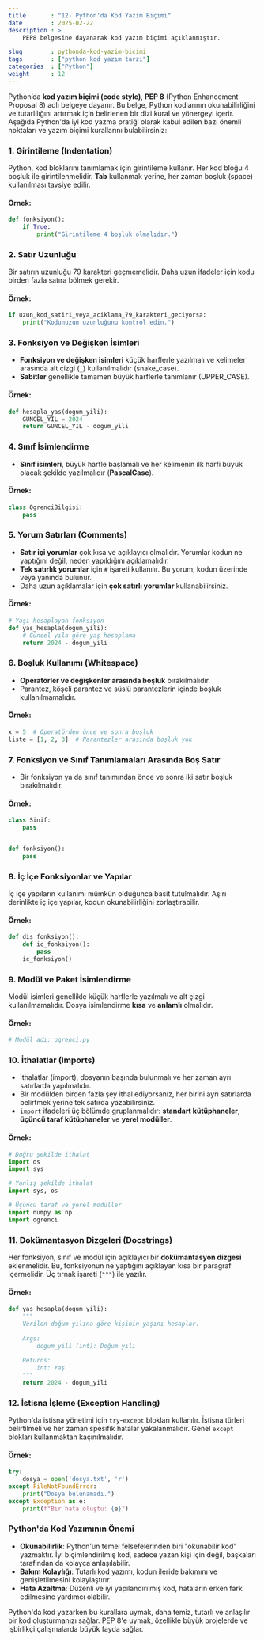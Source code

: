 ```yaml
---
title       : "12- Python'da Kod Yazım Biçimi"
date        : 2025-02-22
description : >
    PEP8 belgesine dayanarak kod yazım biçimi açıklanmıştır.

slug        : pythonda-kod-yazim-bicimi
tags        : ["python kod yazım tarzı"]
categories  : ["Python"]
weight      : 12
---
```

Python’da **kod yazım biçimi (code style)**, **PEP 8** (Python Enhancement Proposal 8) adlı belgeye dayanır. Bu belge, Python kodlarının okunabilirliğini ve tutarlılığını artırmak için belirlenen bir dizi kural ve yönergeyi içerir. Aşağıda Python'da iyi kod yazma pratiği olarak kabul edilen bazı önemli noktaları ve yazım biçimi kurallarını bulabilirsiniz:

### 1. **Girintileme (Indentation)**
Python, kod bloklarını tanımlamak için girintileme kullanır. Her kod bloğu 4 boşluk ile girintilenmelidir. **Tab** kullanmak yerine, her zaman boşluk (space) kullanılması tavsiye edilir.

#### Örnek:
```python
def fonksiyon():
    if True:
        print("Girintileme 4 boşluk olmalıdır.")
```

### 2. **Satır Uzunluğu**
Bir satırın uzunluğu 79 karakteri geçmemelidir. Daha uzun ifadeler için kodu birden fazla satıra bölmek gerekir.

#### Örnek:
```python
if uzun_kod_satiri_veya_aciklama_79_karakteri_geciyorsa:
    print("Kodunuzun uzunluğunu kontrol edin.")
```

### 3. **Fonksiyon ve Değişken İsimleri**
- **Fonksiyon ve değişken isimleri** küçük harflerle yazılmalı ve kelimeler arasında alt çizgi (`_`) kullanılmalıdır (snake_case).
- **Sabitler** genellikle tamamen büyük harflerle tanımlanır (UPPER_CASE).

#### Örnek:
```python
def hesapla_yas(dogum_yili):
    GUNCEL_YIL = 2024
    return GUNCEL_YIL - dogum_yili
```

### 4. **Sınıf İsimlendirme**
- **Sınıf isimleri**, büyük harfle başlamalı ve her kelimenin ilk harfi büyük olacak şekilde yazılmalıdır (**PascalCase**).

#### Örnek:
```python
class OgrenciBilgisi:
    pass
```

### 5. **Yorum Satırları (Comments)**
- **Satır içi yorumlar** çok kısa ve açıklayıcı olmalıdır. Yorumlar kodun ne yaptığını değil, neden yapıldığını açıklamalıdır.
- **Tek satırlık yorumlar** için `#` işareti kullanılır. Bu yorum, kodun üzerinde veya yanında bulunur.
- Daha uzun açıklamalar için **çok satırlı yorumlar** kullanabilirsiniz.

#### Örnek:
```python
# Yaşı hesaplayan fonksiyon
def yas_hesapla(dogum_yili):
    # Güncel yıla göre yaş hesaplama
    return 2024 - dogum_yili
```

### 6. **Boşluk Kullanımı (Whitespace)**
- **Operatörler ve değişkenler arasında boşluk** bırakılmalıdır.
- Parantez, köşeli parantez ve süslü parantezlerin içinde boşluk kullanılmamalıdır.

#### Örnek:
```python
x = 5  # Operatörden önce ve sonra boşluk
liste = [1, 2, 3]  # Parantezler arasında boşluk yok
```

### 7. **Fonksiyon ve Sınıf Tanımlamaları Arasında Boş Satır**
- Bir fonksiyon ya da sınıf tanımından önce ve sonra iki satır boşluk bırakılmalıdır.

#### Örnek:
```python
class Sinif:
    pass


def fonksiyon():
    pass
```

### 8. **İç İçe Fonksiyonlar ve Yapılar**
İç içe yapıların kullanımı mümkün olduğunca basit tutulmalıdır. Aşırı derinlikte iç içe yapılar, kodun okunabilirliğini zorlaştırabilir. 

#### Örnek:
```python
def dis_fonksiyon():
    def ic_fonksiyon():
        pass
    ic_fonksiyon()
```

### 9. **Modül ve Paket İsimlendirme**
Modül isimleri genellikle küçük harflerle yazılmalı ve alt çizgi kullanılmamalıdır. Dosya isimlendirme **kısa** ve **anlamlı** olmalıdır.

#### Örnek:
```python
# Modül adı: ogrenci.py
```

### 10. **İthalatlar (Imports)**
- İthalatlar (import), dosyanın başında bulunmalı ve her zaman ayrı satırlarda yapılmalıdır.
- Bir modülden birden fazla şey ithal ediyorsanız, her birini ayrı satırlarda belirtmek yerine tek satırda yazabilirsiniz.
- `import` ifadeleri üç bölümde gruplanmalıdır: **standart kütüphaneler**, **üçüncü taraf kütüphaneler** ve **yerel modüller**.

#### Örnek:
```python
# Doğru şekilde ithalat
import os
import sys

# Yanlış şekilde ithalat
import sys, os

# Üçüncü taraf ve yerel modüller
import numpy as np
import ogrenci
```

### 11. **Dokümantasyon Dizgeleri (Docstrings)**
Her fonksiyon, sınıf ve modül için açıklayıcı bir **dokümantasyon dizgesi** eklenmelidir. Bu, fonksiyonun ne yaptığını açıklayan kısa bir paragraf içermelidir. Üç tırnak işareti (`"""`) ile yazılır.

#### Örnek:
```python
def yas_hesapla(dogum_yili):
    """
    Verilen doğum yılına göre kişinin yaşını hesaplar.
    
    Args:
        dogum_yili (int): Doğum yılı
    
    Returns:
        int: Yaş
    """
    return 2024 - dogum_yili
```

### 12. **İstisna İşleme (Exception Handling)**
Python'da istisna yönetimi için `try`-`except` blokları kullanılır. İstisna türleri belirtilmeli ve her zaman spesifik hatalar yakalanmalıdır. Genel `except` blokları kullanmaktan kaçınılmalıdır.

#### Örnek:
```python
try:
    dosya = open('dosya.txt', 'r')
except FileNotFoundError:
    print("Dosya bulunamadı.")
except Exception as e:
    print(f"Bir hata oluştu: {e}")
```

### Python'da Kod Yazımının Önemi
- **Okunabilirlik**: Python'un temel felsefelerinden biri "okunabilir kod" yazmaktır. İyi biçimlendirilmiş kod, sadece yazan kişi için değil, başkaları tarafından da kolayca anlaşılabilir.
- **Bakım Kolaylığı**: Tutarlı kod yazımı, kodun ileride bakımını ve genişletilmesini kolaylaştırır.
- **Hata Azaltma**: Düzenli ve iyi yapılandırılmış kod, hataların erken fark edilmesine yardımcı olabilir.

Python'da kod yazarken bu kurallara uymak, daha temiz, tutarlı ve anlaşılır bir kod oluşturmanızı sağlar. PEP 8'e uymak, özellikle büyük projelerde ve işbirlikçi çalışmalarda büyük fayda sağlar.
